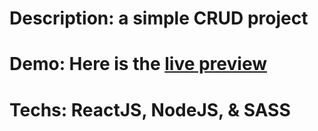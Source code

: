 # Description: a simple CRUD project
# <p> Demo: Here is the <a href=""> live preview </a></p>
# Techs: ReactJS, NodeJS, & SASS

